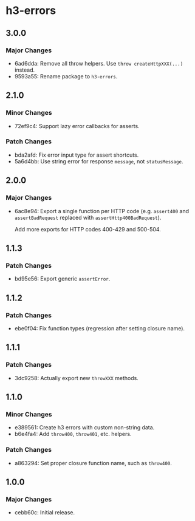 # h3-errors

## 3.0.0

### Major Changes

- 6ad6dda: Remove all throw helpers. Use `throw createHttpXXX(...)` instead.
- 9593a55: Rename package to `h3-errors`.

## 2.1.0

### Minor Changes

- 72ef9c4: Support lazy error callbacks for asserts.

### Patch Changes

- bda2afd: Fix error input type for assert shortcuts.
- 5a6d4bb: Use string error for response `message`, not `statusMessage`.

## 2.0.0

### Major Changes

- 6ac8e94: Export a single function per HTTP code (e.g. `assert400` and `assertBadRequest` replaced with `assertHttp400BadRequest`).

  Add more exports for HTTP codes 400-429 and 500-504.

## 1.1.3

### Patch Changes

- bd95e56: Export generic `assertError`.

## 1.1.2

### Patch Changes

- ebe0f04: Fix function types (regression after setting closure name).

## 1.1.1

### Patch Changes

- 3dc9258: Actually export new `throwXXX` methods.

## 1.1.0

### Minor Changes

- e389561: Create h3 errors with custom non-string data.
- b6e4fa4: Add `throw400`, `throw401`, etc. helpers.

### Patch Changes

- a863294: Set proper closure function name, such as `throw400`.

## 1.0.0

### Major Changes

- cebb60c: Initial release.
